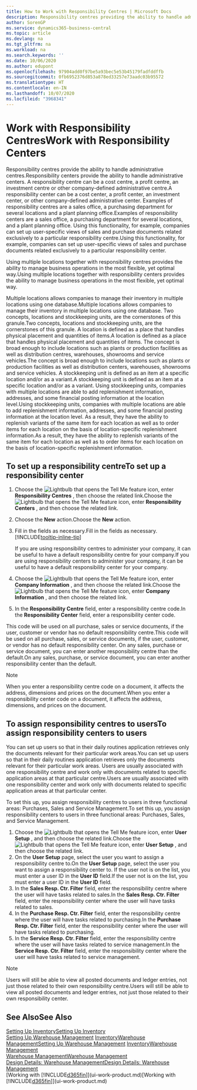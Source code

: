 ```yaml
---
title: How to Work with Responsibility Centres | Microsoft Docs
description: Responsibility centres providing the ability to handle administrative centres. A responsibility centre can be a cost centre, a profit centre, an investment centre or other company-defined administrative centre.
author: SorenGP
ms.service: dynamics365-business-central
ms.topic: article
ms.devlang: na
ms.tgt_pltfrm: na
ms.workload: na
ms.search.keywords: ''
ms.date: 10/06/2020
ms.author: edupont
ms.openlocfilehash: 97904add0f97be5a93bec5e53b45179fadfddffb
ms.sourcegitcommit: 0fb6952376d853a878ed33257e73aadc03b95572
ms.translationtype: HT
ms.contentlocale: en-IN
ms.lasthandoff: 10/07/2020
ms.locfileid: "3968341"
---
```

# <a name="work-with-responsibility-centers"></a><span data-ttu-id="a375c-104">Work with Responsibility Centres</span><span class="sxs-lookup"><span data-stu-id="a375c-104">Work with Responsibility Centers</span></span>

<span data-ttu-id="a375c-105">Responsibility centres provide the ability to handle administrative centres.</span><span class="sxs-lookup"><span data-stu-id="a375c-105">Responsibility centers provide the ability to handle administrative centers.</span></span> <span data-ttu-id="a375c-106">A responsibility centre can be a cost centre, a profit centre, an investment centre or other company-defined administrative centre.</span><span class="sxs-lookup"><span data-stu-id="a375c-106">A responsibility center can be a cost center, a profit center, an investment center, or other company-defined administrative center.</span></span> <span data-ttu-id="a375c-107">Examples of responsibility centres are a sales office, a purchasing department for several locations and a plant planning office.</span><span class="sxs-lookup"><span data-stu-id="a375c-107">Examples of responsibility centers are a sales office, a purchasing department for several locations, and a plant planning office.</span></span> <span data-ttu-id="a375c-108">Using this functionality, for example, companies can set up user-specific views of sales and purchase documents related exclusively to a particular responsibility centre.</span><span class="sxs-lookup"><span data-stu-id="a375c-108">Using this functionality, for example, companies can set up user-specific views of sales and purchase documents related exclusively to a particular responsibility center.</span></span>  

<span data-ttu-id="a375c-109">Using multiple locations together with responsibility centres provides the ability to manage business operations in the most flexible, yet optimal way.</span><span class="sxs-lookup"><span data-stu-id="a375c-109">Using multiple locations together with responsibility centers provides the ability to manage business operations in the most flexible, yet optimal way.</span></span>

<span data-ttu-id="a375c-110">Multiple locations allows companies to manage their inventory in multiple locations using one database.</span><span class="sxs-lookup"><span data-stu-id="a375c-110">Multiple locations allows companies to manage their inventory in multiple locations using one database.</span></span> <span data-ttu-id="a375c-111">Two concepts, locations and stockkeeping units, are the cornerstones of this granule.</span><span class="sxs-lookup"><span data-stu-id="a375c-111">Two concepts, locations and stockkeeping units, are the cornerstones of this granule.</span></span> <span data-ttu-id="a375c-112">A location is defined as a place that handles physical placement and quantities of items.</span><span class="sxs-lookup"><span data-stu-id="a375c-112">A location is defined as a place that handles physical placement and quantities of items.</span></span> <span data-ttu-id="a375c-113">The concept is broad enough to include locations such as plants or production facilities as well as distribution centres, warehouses, showrooms and service vehicles.</span><span class="sxs-lookup"><span data-stu-id="a375c-113">The concept is broad enough to include locations such as plants or production facilities as well as distribution centers, warehouses, showrooms and service vehicles.</span></span> <span data-ttu-id="a375c-114">A stockkeeping unit is defined as an item at a specific location and/or as a variant.</span><span class="sxs-lookup"><span data-stu-id="a375c-114">A stockkeeping unit is defined as an item at a specific location and/or as a variant.</span></span> <span data-ttu-id="a375c-115">Using stockkeeping units, companies with multiple locations are able to add replenishment information, addresses, and some financial posting information at the location level.</span><span class="sxs-lookup"><span data-stu-id="a375c-115">Using stockkeeping units, companies with multiple locations are able to add replenishment information, addresses, and some financial posting information at the location level.</span></span> <span data-ttu-id="a375c-116">As a result, they have the ability to replenish variants of the same item for each location as well as to order items for each location on the basis of location-specific replenishment information.</span><span class="sxs-lookup"><span data-stu-id="a375c-116">As a result, they have the ability to replenish variants of the same item for each location as well as to order items for each location on the basis of location-specific replenishment information.</span></span>  

## <a name="to-set-up-a-responsibility-center"></a><span data-ttu-id="a375c-117">To set up a responsibility centre</span><span class="sxs-lookup"><span data-stu-id="a375c-117">To set up a responsibility center</span></span>

1. <span data-ttu-id="a375c-118">Choose the ![Lightbulb that opens the Tell Me feature](media/ui-search/search_small.png "Tell me what you want to do") icon, enter **Responsibility Centres** , then choose the related link.</span><span class="sxs-lookup"><span data-stu-id="a375c-118">Choose the ![Lightbulb that opens the Tell Me feature](media/ui-search/search_small.png "Tell me what you want to do") icon, enter **Responsibility Centers** , and then choose the related link.</span></span>  
2. <span data-ttu-id="a375c-119">Choose the **New** action.</span><span class="sxs-lookup"><span data-stu-id="a375c-119">Choose the **New** action.</span></span>  
3. <span data-ttu-id="a375c-120">Fill in the fields as necessary.</span><span class="sxs-lookup"><span data-stu-id="a375c-120">Fill in the fields as necessary.</span></span> [!INCLUDE[tooltip-inline-tip](includes/tooltip-inline-tip_md.md)]  

    <span data-ttu-id="a375c-121">If you are using responsibility centres to administer your company, it can be useful to have a default responsibility centre for your company.</span><span class="sxs-lookup"><span data-stu-id="a375c-121">If you are using responsibility centers to administer your company, it can be useful to have a default responsibility center for your company.</span></span>
4. <span data-ttu-id="a375c-122">Choose the ![Lightbulb that opens the Tell Me feature](media/ui-search/search_small.png "Tell me what you want to do") icon, enter **Company Information** , and then choose the related link.</span><span class="sxs-lookup"><span data-stu-id="a375c-122">Choose the ![Lightbulb that opens the Tell Me feature](media/ui-search/search_small.png "Tell me what you want to do") icon, enter **Company Information** , and then choose the related link.</span></span>
5. <span data-ttu-id="a375c-123">In the **Responsibility Centre** field, enter a responsibility centre code.</span><span class="sxs-lookup"><span data-stu-id="a375c-123">In the **Responsibility Center** field, enter a responsibility center code.</span></span>

<span data-ttu-id="a375c-124">This code will be used on all purchase, sales or service documents, if the user, customer or vendor has no default responsibility centre.</span><span class="sxs-lookup"><span data-stu-id="a375c-124">This code will be used on all purchase, sales, or service documents, if the user, customer, or vendor has no default responsibility center.</span></span> <span data-ttu-id="a375c-125">On any sales, purchase or service document, you can enter another responsibility centre than the default.</span><span class="sxs-lookup"><span data-stu-id="a375c-125">On any sales, purchase, or service document, you can enter another responsibility center than the default.</span></span>

> [!NOTE]  
> <span data-ttu-id="a375c-126">When you enter a responsibility centre code on a document, it affects the address, dimensions and prices on the document.</span><span class="sxs-lookup"><span data-stu-id="a375c-126">When you enter a responsibility center code on a document, it affects the address, dimensions, and prices on the document.</span></span>  

## <a name="to-assign-responsibility-centers-to-users"></a><span data-ttu-id="a375c-127">To assign responsibility centres to users</span><span class="sxs-lookup"><span data-stu-id="a375c-127">To assign responsibility centers to users</span></span>

<span data-ttu-id="a375c-128">You can set up users so that in their daily routines application retrieves only the documents relevant for their particular work areas.</span><span class="sxs-lookup"><span data-stu-id="a375c-128">You can set up users so that in their daily routines application retrieves only the documents relevant for their particular work areas.</span></span> <span data-ttu-id="a375c-129">Users are usually associated with one responsibility centre and work only with documents related to specific application areas at that particular centre.</span><span class="sxs-lookup"><span data-stu-id="a375c-129">Users are usually associated with one responsibility center and work only with documents related to specific application areas at that particular center.</span></span>  

<span data-ttu-id="a375c-130">To set this up, you assign responsibility centres to users in three functional areas: Purchases, Sales and Service Management.</span><span class="sxs-lookup"><span data-stu-id="a375c-130">To set this up, you assign responsibility centers to users in three functional areas: Purchases, Sales, and Service Management.</span></span>  

1. <span data-ttu-id="a375c-131">Choose the ![Lightbulb that opens the Tell Me feature](media/ui-search/search_small.png "Tell me what you want to do") icon, enter **User Setup** , and then choose the related link.</span><span class="sxs-lookup"><span data-stu-id="a375c-131">Choose the ![Lightbulb that opens the Tell Me feature](media/ui-search/search_small.png "Tell me what you want to do") icon, enter **User Setup** , and then choose the related link.</span></span>  
2. <span data-ttu-id="a375c-132">On the **User Setup** page, select the user you want to assign a responsibility centre to.</span><span class="sxs-lookup"><span data-stu-id="a375c-132">On the **User Setup** page, select the user you want to assign a responsibility center to.</span></span> <span data-ttu-id="a375c-133">If the user not is on the list, you must enter a user ID in the **User ID** field.</span><span class="sxs-lookup"><span data-stu-id="a375c-133">If the user not is on the list, you must enter a user ID in the **User ID** field.</span></span>  
3. <span data-ttu-id="a375c-134">In the **Sales Resp. Ctr. Filter** field, enter the responsibility centre where the user will have tasks related to sales.</span><span class="sxs-lookup"><span data-stu-id="a375c-134">In the **Sales Resp. Ctr. Filter** field, enter the responsibility center where the user will have tasks related to sales.</span></span>  
4. <span data-ttu-id="a375c-135">In the **Purchase Resp. Ctr. Filter** field, enter the responsibility centre where the user will have tasks related to purchasing.</span><span class="sxs-lookup"><span data-stu-id="a375c-135">In the **Purchase Resp. Ctr. Filter** field, enter the responsibility center where the user will have tasks related to purchasing.</span></span>  
5. <span data-ttu-id="a375c-136">In the **Service Resp. Ctr. Filter** field, enter the responsibility centre where the user will have tasks related to service management.</span><span class="sxs-lookup"><span data-stu-id="a375c-136">In the **Service Resp. Ctr. Filter** field, enter the responsibility center where the user will have tasks related to service management.</span></span>  

> [!NOTE]  
> <span data-ttu-id="a375c-137">Users will still be able to view all posted documents and ledger entries, not just those related to their own responsibility centre.</span><span class="sxs-lookup"><span data-stu-id="a375c-137">Users will still be able to view all posted documents and ledger entries, not just those related to their own responsibility center.</span></span>

## <a name="see-also"></a><span data-ttu-id="a375c-138">See Also</span><span class="sxs-lookup"><span data-stu-id="a375c-138">See Also</span></span>

[<span data-ttu-id="a375c-139">Setting Up Inventory</span><span class="sxs-lookup"><span data-stu-id="a375c-139">Setting Up Inventory</span></span>](inventory-setup-inventory.md)  
<span data-ttu-id="a375c-140">[Setting Up Warehouse Management](warehouse-setup-warehouse.md)
[Inventory](inventory-manage-inventory.md)[Warehouse Management](warehouse-manage-warehouse.md)</span><span class="sxs-lookup"><span data-stu-id="a375c-140">[Setting Up Warehouse Management](warehouse-setup-warehouse.md)
[Inventory](inventory-manage-inventory.md)[Warehouse Management](warehouse-manage-warehouse.md)</span></span>  
[<span data-ttu-id="a375c-141">Warehouse Management</span><span class="sxs-lookup"><span data-stu-id="a375c-141">Warehouse Management</span></span>](warehouse-manage-warehouse.md)  
[<span data-ttu-id="a375c-142">Design Details: Warehouse Management</span><span class="sxs-lookup"><span data-stu-id="a375c-142">Design Details: Warehouse Management</span></span>](design-details-warehouse-management.md)  
<span data-ttu-id="a375c-143">[Working with [!INCLUDE[d365fin](includes/d365fin_md.md)]](ui-work-product.md)</span><span class="sxs-lookup"><span data-stu-id="a375c-143">[Working with [!INCLUDE[d365fin](includes/d365fin_md.md)]](ui-work-product.md)</span></span>  
